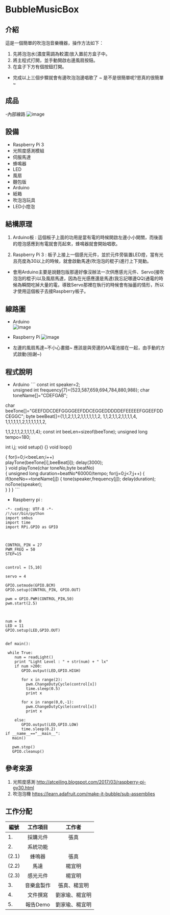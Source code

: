 # BubbleMusicBox
## 介紹

這是一個簡單的吹泡泡音樂機器，操作方法如下：
1. 先將泡泡水(濃度需調為較濃)放入置前方盒子中。
2. 將主程式打開，並手動開啟右邊風扇按鈕。
3. 在盒子下方有個按鈕打開。
- 完成以上三個步驟就會有邊吹泡泡邊唱歌了 ~ 是不是很簡單呢?恩真的很簡單 ~ 

## 成品
-內部線路
![image](https://ppt.cc/fMxmSx@.jpg)

## 設備
- Raspberry Pi 3
- 光照度感測模組
- 伺服馬達
- 蜂鳴器
- LED 
- 風扇
- 麵包版
- Arduino
- 紙箱
- 吹泡泡玩具
- LED小燈泡

## 結構原理
1. Arduino板 : 這個板子上面的功用是當有電的時候開啟左邊小小開關，而後面的燈泡感應到有電就會亮起來，蜂鳴器就會開始唱歌。

2. Raspberry Pi 3 : 板子上接上一個感光元件，並於元件旁裝置LED燈，當有光且亮度為30以上的時候，就會啟動馬達(吹泡泡的棍子)進行上下晃動。

- 會用Arduino主要是說麵包版那邊好像沒辦法一次供應感光元件、Servo(接吹泡泡的棍子)以及風扇馬達，因為在光感應還是馬達(我忘記哪邊QQ)通電的時候為瞬間吃掉大量的電，導致Servo那裡在執行的時候會有抽蓄的情形，所以才使用這個板子去接Raspberry板子。

## 線路圖
- Arduino  
![image](https://ppt.cc/fI4Tfx@.png)
- Raspberry Pi
![image](https://ppt.cc/fIgVZx@.png)

- 左邊的風扇馬達~不小心畫錯~ 應該是與旁邊的AA電池接在一起，由手動的方式啟動(拍謝~)

## 程式說明

- Arduino
ˋˋˋ
const int speaker=2;	
unsigned int frequency[7]={523,587,659,694,784,880,988};
char toneName[]="CDEFGAB";	
 
char beeTone[]="GEEFDDCDEFGGGGEEFDDCEGGEDDDDDEFEEEEEFGGEEFDDCEGGC"; 
byte beeBeat[]={1,1,2,1,1,2,1,1,1,1,1,1,2,
1,1,2,1,1,2,1,1,1,1,4,
1,1,1,1,1,1,2,1,1,1,1,1,1,2,
 
1,1,2,1,1,2,1,1,1,1,4};
const int beeLen=sizeof(beeTone);
unsigned long tempo=180;	
 
int i,j; void setup()
{}
void loop()
 
{
for(i=0;i<beeLen;i++)	
playTone(beeTone[i],beeBeat[i]);
delay(3000);	
}
void playTone(char toneNo,byte beatNo)	
{
unsigned long duration=beatNo*60000/tempo; 
for(j=0;j<7;j++)
{
if(toneNo==toneName[j])	
{
tone(speaker,frequency[j]);	
delay(duration);	
noTone(speaker);	
}
}
}
ˋˋˋ
- Raspberry pi :
```
-*- coding: UTF-8 -*-
/!/usr/bin/python
import smbus
import time
import RPi.GPIO as GPIO



CONTROL_PIN = 27
PWM_FREQ = 50
STEP=15


control = [5,10]

servo = 4

GPIO.setmode(GPIO.BCM)
GPIO.setup(CONTROL_PIN, GPIO.OUT)

pwm = GPIO.PWM(CONTROL_PIN,50)
pwm.start(2.5)



num = 0
LED = 11
GPIO.setup(LED,GPIO.OUT)


def main():

 while True:
    num = readLight()
    print "Light Level : " + str(num) + " lx"
    if num >200:
       GPIO.output(LED,GPIO.HIGH)

       for x in range(2):
         pwm.ChangeDutyCycle(control[x])
         time.sleep(0.5)
         print x

       for x in range(0,0,-1):
         pwm.ChangeDutyCycle(control[x])
         print x

    else:
       GPIO.output(LED,GPIO.LOW)
       time.sleep(0.2)
if __name__=="__main__":
   main()

   pwm.stop()
   GPIO.cleanup()
```
## 參考來源
1. 光照度感測 http://atceiling.blogspot.com/2017/03/raspberry-pi-gy30.html
2. 吹泡泡機 https://learn.adafruit.com/make-it-bubble/sub-assemblies
## 工作分配

| 編號 | 工作項目    | 工作者  |
|----|:-----------:|:-------:|
|1.|採購元件|張真|
|2.|系統功能||
|(2.1)|蜂鳴器|張真|
|(2.2)|馬達|楊宜明|
|(2.3)|感光元件|楊宜明|
|3.|音樂盒製作|張真、楊宜明|
|4.|文件撰寫|劉家瑜、楊宜明|
|5.|報告Demo|劉家瑜、楊宜明|
